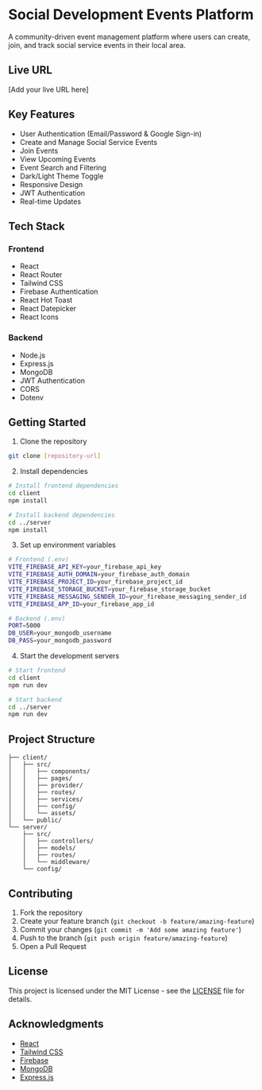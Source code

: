 # Social Development Events Platform

A community-driven event management platform where users can create, join, and track social service events in their local area.

## Live URL

[Add your live URL here]

## Key Features

- User Authentication (Email/Password & Google Sign-in)
- Create and Manage Social Service Events
- Join Events
- View Upcoming Events
- Event Search and Filtering
- Dark/Light Theme Toggle
- Responsive Design
- JWT Authentication
- Real-time Updates

## Tech Stack

### Frontend

- React
- React Router
- Tailwind CSS
- Firebase Authentication
- React Hot Toast
- React Datepicker
- React Icons

### Backend

- Node.js
- Express.js
- MongoDB
- JWT Authentication
- CORS
- Dotenv

## Getting Started

1. Clone the repository

```bash
git clone [repository-url]
```

2. Install dependencies

```bash
# Install frontend dependencies
cd client
npm install

# Install backend dependencies
cd ../server
npm install
```

3. Set up environment variables

```bash
# Frontend (.env)
VITE_FIREBASE_API_KEY=your_firebase_api_key
VITE_FIREBASE_AUTH_DOMAIN=your_firebase_auth_domain
VITE_FIREBASE_PROJECT_ID=your_firebase_project_id
VITE_FIREBASE_STORAGE_BUCKET=your_firebase_storage_bucket
VITE_FIREBASE_MESSAGING_SENDER_ID=your_firebase_messaging_sender_id
VITE_FIREBASE_APP_ID=your_firebase_app_id

# Backend (.env)
PORT=5000
DB_USER=your_mongodb_username
DB_PASS=your_mongodb_password
```

4. Start the development servers

```bash
# Start frontend
cd client
npm run dev

# Start backend
cd ../server
npm run dev
```

## Project Structure

```
├── client/
│   ├── src/
│   │   ├── components/
│   │   ├── pages/
│   │   ├── provider/
│   │   ├── routes/
│   │   ├── services/
│   │   ├── config/
│   │   └── assets/
│   └── public/
└── server/
    ├── src/
    │   ├── controllers/
    │   ├── models/
    │   ├── routes/
    │   └── middleware/
    └── config/
```

## Contributing

1. Fork the repository
2. Create your feature branch (`git checkout -b feature/amazing-feature`)
3. Commit your changes (`git commit -m 'Add some amazing feature'`)
4. Push to the branch (`git push origin feature/amazing-feature`)
5. Open a Pull Request

## License

This project is licensed under the MIT License - see the [LICENSE](LICENSE) file for details.

## Acknowledgments

- [React](https://reactjs.org/)
- [Tailwind CSS](https://tailwindcss.com/)
- [Firebase](https://firebase.google.com/)
- [MongoDB](https://www.mongodb.com/)
- [Express.js](https://expressjs.com/)
